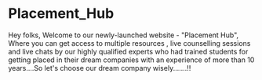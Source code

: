 # Placement_Hub
Hey folks, Welcome to our newly-launched website - "Placement Hub", Where you can get access to multiple resources , live counselling sessions and live chats by our highly qualified experts who had trained students for getting placed in their dream companies with an experience of more than 10 years....So let's choose our dream company wisely.......!!

